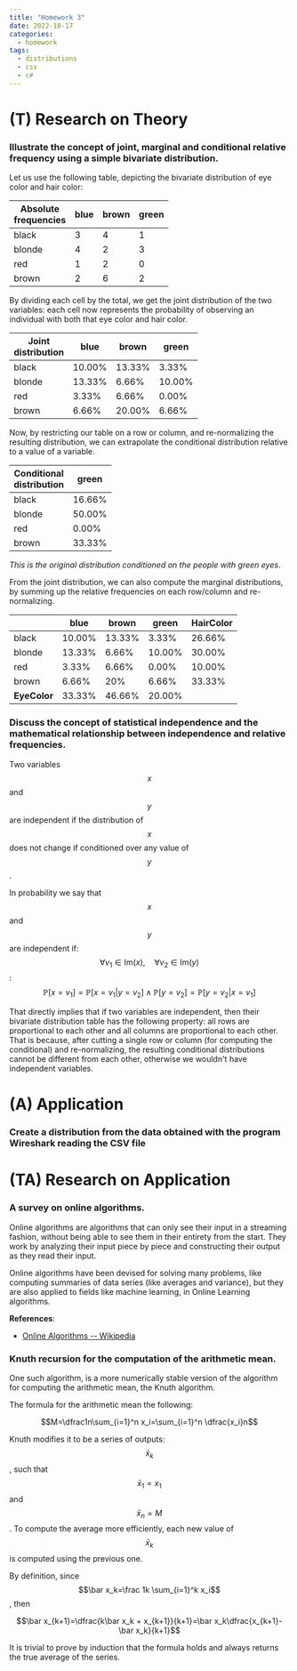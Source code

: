 ```yaml
---
title: "Homework 3"
date: 2022-10-17
categories:
  - homework
tags:
  - distributions
  - csv
  - c#
---
```

<script src="https://cdn.mathjax.org/mathjax/latest/MathJax.js?config=TeX-AMS-MML_HTMLorMML" type="text/javascript"></script>

# (T) Research on Theory
### Illustrate the concept of joint, marginal and conditional relative frequency using a simple bivariate distribution.

Let us use the following table, depicting the bivariate distribution of eye color and hair color:

|Absolute<br>frequencies|blue|brown|green
|-|--|--|--|
|black |3|4|1
|blonde|4|2|3
|red   |1|2|0
|brown |2|6|2

By dividing each cell by the total, we get the joint distribution of the two variables: each cell now represents the probability of observing an individual with both that eye color and hair color.

|Joint<br>distribution|blue|brown|green
|-|--|--|--|
|black |10.00%|13.33%| 3.33%
|blonde|13.33%| 6.66%|10.00%
|red   | 3.33%| 6.66%| 0.00%
|brown | 6.66%|20.00%| 6.66%

Now, by restricting our table on a row or column, and re-normalizing the resulting distribution, we can extrapolate the conditional distribution relative to a value of a variable.

|Conditional<br>distribution|green|
|-|--|
|black |16.66%
|blonde|50.00%
|red   | 0.00%
|brown |33.33%

*This is the original distribution conditioned on the people with green eyes*.

From the joint distribution, we can also compute the marginal distributions, by summing up the relative frequencies on each row/column and re-normalizing.

||blue|brown|green|HairColor
|-|--|--|--|--|
|black   |10.00%|13.33%| 3.33%|26.66%
|blonde  |13.33%| 6.66%|10.00%|30.00%
|red     | 3.33%| 6.66%| 0.00%|10.00%
|brown   | 6.66%|   20%| 6.66%|33.33%
|**EyeColor**|33.33%|46.66%|20.00%

### Discuss the concept of statistical independence and the mathematical relationship between independence and relative frequencies.
Two variables $$x$$ and $$y$$ are independent if the distribution of $$x$$ does not change if conditioned over any value of $$y$$.

In probability we say that $$x$$ and $$y$$ are independent if: 
    $$\forall v_1\in\text{Im}(x),\quad\forall v_2\in\text{Im}(y)$$:
    $$\mathbb P[x=v_1]=\mathbb P[x=v_1|y=v_2] \land \mathbb P[y=v_2]=\mathbb P[y=v_2|x=v_1]$$

That directly implies that if two variables are independent, then their bivariate distribution table has the following property: all rows are proportional to each other and all columns are proportional to each other. That is because, after cutting a single row or column (for computing the conditional) and re-normalizing, the resulting conditional distributions cannot be different from each other, otherwise we wouldn't have independent variables.


# (A) Application
### Create a distribution from the data obtained with the program Wireshark reading the CSV file 

# (TA) Research on Application
### A survey on online algorithms.
Online algorithms are algorithms that can only see their input in a streaming fashion, without being able to see them in their entirety from the start. They work by analyzing their input piece by piece and constructing their output as they read their input.

Online algorithms have been devised for solving many problems, like computing summaries of data series (like averages and variance), but they are also applied to fields like machine learning, in Online Learning algorithms.


**References**:
+ [Online Algorithms -- Wikipedia](https://en.wikipedia.org/wiki/Online_algorithm)

### Knuth recursion for the computation of the arithmetic mean.
One such algorithm, is a more numerically stable version of the algorithm for computing the arithmetic mean, the Knuth algorithm.

The formula for the arithmetic mean the following:

$$M=\dfrac1n\sum_{i=1}^n x_i=\sum_{i=1}^n \dfrac{x_i}n$$

Knuth modifies it to be a series of outputs: $$\bar x_k$$, such that $$\bar x_1=x_1$$ and $$\bar x_n=M$$. To compute the average more efficiently, each new value of $$\bar x_k$$ is computed using the previous one.

By definition, since $$\bar x_k=\frac 1k \sum_{i=1}^k x_i$$, then 

$$\bar x_{k+1}=\dfrac{k\bar x_k + x_{k+1}}{k+1}=\bar x_k\dfrac{x_{k+1}-\bar x_k}{k+1}$$

It is trivial to prove by induction that the formula holds and always returns the true average of the series.
